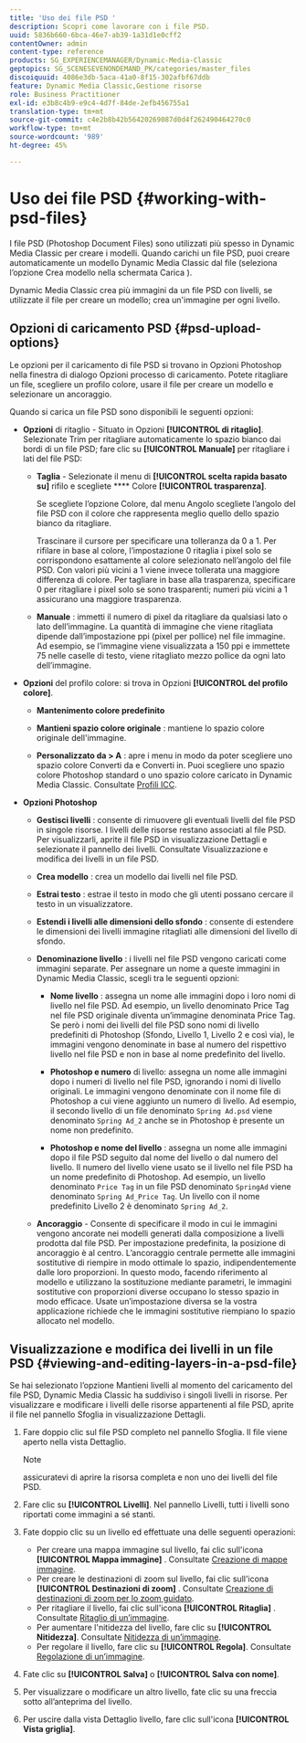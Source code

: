 ```yaml
---
title: 'Uso dei file PSD '
description: Scopri come lavorare con i file PSD.
uuid: 5836b660-6bca-46e7-ab39-1a31d1e0cff2
contentOwner: admin
content-type: reference
products: SG_EXPERIENCEMANAGER/Dynamic-Media-Classic
geptopics: SG_SCENESEVENONDEMAND_PK/categories/master_files
discoiquuid: 4086e3db-5aca-41a0-8f15-302afbf67ddb
feature: Dynamic Media Classic,Gestione risorse
role: Business Practitioner
exl-id: e3b8c4b9-e9c4-4d7f-84de-2efb456755a1
translation-type: tm+mt
source-git-commit: c4e2b8b42b56420269087d0d4f262490464270c0
workflow-type: tm+mt
source-wordcount: '989'
ht-degree: 45%

---
```


# Uso dei file PSD {#working-with-psd-files}

<!--   USED TO BE AN OPTION UNDER COLOR PROFILE OPTIONS * **Convert To sRGB (default)** - Converts to sRGB (Standard Red Green Blue). sRGB is the recommended color space for displaying images on web pages. -->

I file PSD (Photoshop Document Files) sono utilizzati più spesso in Dynamic Media Classic per creare i modelli. Quando carichi un file PSD, puoi creare automaticamente un modello Dynamic Media Classic dal file (seleziona l’opzione Crea modello nella schermata Carica ).

Dynamic Media Classic crea più immagini da un file PSD con livelli, se utilizzate il file per creare un modello; crea un&#39;immagine per ogni livello.

## Opzioni di caricamento PSD {#psd-upload-options}

Le opzioni per il caricamento di file PSD si trovano in Opzioni Photoshop nella finestra di dialogo Opzioni processo di caricamento. Potete ritagliare un file, scegliere un profilo colore, usare il file per creare un modello e selezionare un ancoraggio.

Quando si carica un file PSD sono disponibili le seguenti opzioni:

* **Opzioni**  di ritaglio - Situato in Opzioni  **[!UICONTROL di ritaglio]**. Selezionate Trim per ritagliare automaticamente lo spazio bianco dai bordi di un file PSD; fare clic su **[!UICONTROL Manuale]** per ritagliare i lati del file PSD:

   * **Taglia**  - Selezionate il menu di  **[!UICONTROL scelta rapida basato su]** rifilo e scegliete  **** Colore  **[!UICONTROL trasparenza]**.

      Se scegliete l’opzione Colore, dal menu Angolo scegliete l’angolo del file PSD con il colore che rappresenta meglio quello dello spazio bianco da ritagliare.

      Trascinare il cursore per specificare una tolleranza da 0 a 1. Per rifilare in base al colore, l’impostazione 0 ritaglia i pixel solo se corrispondono esattamente al colore selezionato nell’angolo del file PSD. Con valori più vicini a 1 viene invece tollerata una maggiore differenza di colore. Per tagliare in base alla trasparenza, specificare 0 per ritagliare i pixel solo se sono trasparenti; numeri più vicini a 1 assicurano una maggiore trasparenza.

   * **Manuale** : immetti il numero di pixel da ritagliare da qualsiasi lato o lato dell’immagine. La quantità di immagine che viene ritagliata dipende dall’impostazione ppi (pixel per pollice) nel file immagine. Ad esempio, se l’immagine viene visualizzata a 150 ppi e immettete 75 nelle caselle di testo, viene ritagliato mezzo pollice da ogni lato dell’immagine.

* **Opzioni**  del profilo colore: si trova in Opzioni  **[!UICONTROL del profilo colore]**.

   * **Mantenimento colore predefinito**

   * **Mantieni spazio colore originale** : mantiene lo spazio colore originale dell&#39;immagine.

   * **Personalizzato da > A** : apre i menu in modo da poter scegliere uno spazio colore Converti da e Converti in. Puoi scegliere uno spazio colore Photoshop standard o uno spazio colore caricato in Dynamic Media Classic. Consultate [Profili ICC](/help/icc-profiles.md).

* **Opzioni Photoshop**

   * **Gestisci livelli** : consente di rimuovere gli eventuali livelli del file PSD in singole risorse. I livelli delle risorse restano associati al file PSD. Per visualizzarli, aprite il file PSD in visualizzazione Dettagli e selezionate il pannello dei livelli. Consultate Visualizzazione e modifica dei livelli in un file PSD.

   * **Crea modello** : crea un modello dai livelli nel file PSD.

   * **Estrai testo** : estrae il testo in modo che gli utenti possano cercare il testo in un visualizzatore.

   * **Estendi i livelli alle dimensioni dello sfondo** : consente di estendere le dimensioni dei livelli immagine ritagliati alle dimensioni del livello di sfondo.

   * **Denominazione livello** : i livelli nel file PSD vengono caricati come immagini separate. Per assegnare un nome a queste immagini in Dynamic Media Classic, scegli tra le seguenti opzioni:

      * **Nome livello** : assegna un nome alle immagini dopo i loro nomi di livello nel file PSD. Ad esempio, un livello denominato Price Tag nel file PSD originale diventa un’immagine denominata Price Tag. Se però i nomi dei livelli del file PSD sono nomi di livello predefiniti di Photoshop (Sfondo, Livello 1, Livello 2 e così via), le immagini vengono denominate in base al numero del rispettivo livello nel file PSD e non in base al nome predefinito del livello.

      * **Photoshop e numero**  di livello: assegna un nome alle immagini dopo i numeri di livello nel file PSD, ignorando i nomi di livello originali. Le immagini vengono denominate con il nome file di Photoshop a cui viene aggiunto un numero di livello. Ad esempio, il secondo livello di un file denominato `Spring Ad.psd` viene denominato `Spring Ad_2` anche se in Photoshop è presente un nome non predefinito.

      * **Photoshop e nome del livello** : assegna un nome alle immagini dopo il file PSD seguito dal nome del livello o dal numero del livello. Il numero del livello viene usato se il livello nel file PSD ha un nome predefinito di Photoshop. Ad esempio, un livello denominato `Price Tag` in un file PSD denominato `SpringAd` viene denominato `Spring Ad_Price Tag`. Un livello con il nome predefinito Livello 2 è denominato `Spring Ad_2`.
   * **Ancoraggio**  - Consente di specificare il modo in cui le immagini vengono ancorate nei modelli generati dalla composizione a livelli prodotta dal file PSD. Per impostazione predefinita, la posizione di ancoraggio è al centro. L’ancoraggio centrale permette alle immagini sostitutive di riempire in modo ottimale lo spazio, indipendentemente dalle loro proporzioni. In questo modo, facendo riferimento al modello e utilizzano la sostituzione mediante parametri, le immagini sostitutive con proporzioni diverse occupano lo stesso spazio in modo efficace. Usate un’impostazione diversa se la vostra applicazione richiede che le immagini sostitutive riempiano lo spazio allocato nel modello.


## Visualizzazione e modifica dei livelli in un file PSD  {#viewing-and-editing-layers-in-a-psd-file}

Se hai selezionato l’opzione Mantieni livelli al momento del caricamento del file PSD, Dynamic Media Classic ha suddiviso i singoli livelli in risorse. Per visualizzare e modificare i livelli delle risorse appartenenti al file PSD, aprite il file nel pannello Sfoglia in visualizzazione Dettagli.

1. Fare doppio clic sul file PSD completo nel pannello Sfoglia. Il file viene aperto nella vista Dettaglio.

   >[!NOTE]
   >
   >assicuratevi di aprire la risorsa completa e non uno dei livelli del file PSD.

1. Fare clic su **[!UICONTROL Livelli]**. Nel pannello Livelli, tutti i livelli sono riportati come immagini a sé stanti.
1. Fate doppio clic su un livello ed effettuate una delle seguenti operazioni:

   * Per creare una mappa immagine sul livello, fai clic sull&#39;icona **[!UICONTROL Mappa immagine]** . Consultate [Creazione di mappe immagine](creating-image-maps.md#creating_image_maps).
   * Per creare le destinazioni di zoom sul livello, fai clic sull&#39;icona **[!UICONTROL Destinazioni di zoom]** . Consultate [Creazione di destinazioni di zoom per lo zoom guidato](creating-zoom-targets-guided-zoom.md#creating_zoom_targets_for_guided_zoom).
   * Per ritagliare il livello, fai clic sull&#39;icona **[!UICONTROL Ritaglia]** . Consultate [Ritaglio di un’immagine](cropping-image.md#cropping_an_image).
   * Per aumentare l&#39;nitidezza del livello, fare clic su **[!UICONTROL Nitidezza]**. Consultate [Nitidezza di un’immagine](sharpening-image.md#sharpening_an_image).
   * Per regolare il livello, fare clic su **[!UICONTROL Regola]**. Consultate [Regolazione di un’immagine](adjusting-image.md#adjusting_an_image).

1. Fate clic su **[!UICONTROL Salva]** o **[!UICONTROL Salva con nome]**.
1. Per visualizzare o modificare un altro livello, fate clic su una freccia sotto all’anteprima del livello.
1. Per uscire dalla vista Dettaglio livello, fare clic sull&#39;icona **[!UICONTROL Vista griglia]**.
